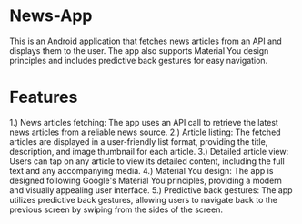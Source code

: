 # News-App

This is an Android application that fetches news articles from an API and displays them to the user. The app also supports Material You design principles and includes predictive back gestures for easy navigation.

# Features

1.) News articles fetching: The app uses an API call to retrieve the latest news articles from a reliable news source.
2.) Article listing: The fetched articles are displayed in a user-friendly list format, providing the title, description, and image thumbnail for each article.
3.) Detailed article view: Users can tap on any article to view its detailed content, including the full text and any accompanying media.
4.) Material You design: The app is designed following Google's Material You principles, providing a modern and visually appealing user interface.
5.) Predictive back gestures: The app utilizes predictive back gestures, allowing users to navigate back to the previous screen by swiping from the sides of the screen.
